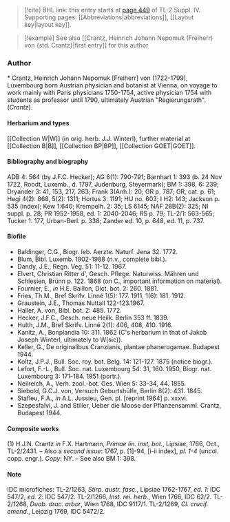 > [!cite] BHL link: this entry starts at [page 449](https://www.biodiversitylibrary.org/item/103860#page/459/mode/1up) of TL-2 Suppl. IV.
> Supporting pages: [[Abbreviations|abbreviations]], [[Layout key|layout key]].

> [!example] See also [[Crantz, Heinrich Johann Nepomuk (Freiherr) von {std. Crantz}|first entry]] for this author

### Author

\* Crantz, Heinrich Johann Nepomuk \[Freiherr\] von (1722-1799), Luxembourg born Austrian physician and botanist at Vienna, on voyage to work mainly with Paris physicians 1750-1754, active physician 1754 with students as professor until 1790, ultimately Austrian "Regierungsrath". (*Crantz*).

#### Herbarium and types

[[Collection W|W]] (in orig. herb. J.J. Winterl), further material at [[Collection B|B]], [[Collection BP|BP]], [[Collection GOET|GOET]].

#### Bibliography and biography

ADB 4: 564 (by J.F.C. Hecker); AG 6(1): 790-791; Barnhart 1: 393 (b. 24 Nov 1722, Roodt, Luxemb., d. 1797, Judenburg, Steyermark); BM 1: 398, 6: 239; Dryander 3: 41, 153, 217, 263; Frank 3(Anh.): 20; GR p. 787; GR, cat. p. 61; Hegi 4(2): 868, 5(2): 1311; Hortus 3: 1191; HU no. 603; I H2: 143; Jackson p. 535 (index); Kew 1:640; Krempelh. 2: 35; LS 6145; NAF 28B(2): 325; NI suppl. p. 28; PR 1952-1958, ed. 1: 2040-2046; RS p. 79; TL-2/1: 563-565; Tucker 1: 177, Urban-Berl. p. 338; Zander ed. 10, p. 648, ed. 11, p. 737.

#### Biofile

- Baldinger, C.G., Biogr. leb. Aerzte. Naturf. Jena 32. 1772.
- Blum, Bibl. Luxemb. 1902-1988 (n.v., complete bibl.).
- Dandy, J.E., Regn. Veg. 51: 11-12. 1967.
- Elvert, Christian Ritter d', Gesch. Pflege. Naturwiss. Mähren und Schlesien, Brünn p. 122. 1868 (on C., important information on material).
- Fournier, E., *in* H.E. Baillon, Dict. bot. 2: 260. 1881.
- Fries, Th.M., Bref Skrifv. Linné 1(5): 177. 1911, 1(6): 181. 1912.
- Graustein, J.E., Thomas Nuttall 122-123.1967.
- Haller, A. von, Bibl. bot. 2: 485. 1772.
- Hecker, J.F.C., Gesch. neue Heilk. Berlin 353 ff. 1839.
- Hulth, J.M., Bref Skrifv. Linné 2(1): 406, 408, 410. 1916.
- Kanitz, A., Bonplandia 10: 311. 1862 (C's herbarium in that of Jakob Joseph Winterl, ultimately to W(sic)).
- Keller, G., De originalibus Cranzianis, plantae phanerogamae. Budapest 1944.
- Koltz, J.P.J., Bull. Soc. roy. bot. Belg. 14: 121-127. 1875 (notice biogr.).
- Lefort, F.-L., Bull. Soc. nat. Luxembourg 54: 31, 160. 1950, Biogr. nat. Luxembourg 3: 171-184. 1951 (portr.).
- Neilreich, A., Verh. zool.-bot. Ges. Wien 5: 33-34, 44. 1855.
- Siebold, G.C.J. von, Versuch Geburtshülfe, Berlin 8(2): 431. 1845.
- Stafleu, F.A., *in* A.L. Jussieu, Gen. pl. \[reprint 1964\] p. xxxvi.
- Szepesfalvi, J. and Stiller, Ueber die Moose der Pflanzensamml. Crantz, Budapest 1944.

#### Composite works

(1) H.J.N. Crantz *in* F.X. Hartmann, *Primae lin. inst, bot.*, Lipsiae, 1766, Oct., TL-2/2431. – Also a *second issue*: 1767, p. \[1\]-94, \[i-ii index\], *pl. 1-4* (uncol. copp. engr.). *Copy*: NY. – See also BM 1: 398.

#### Note

IDC microfiches:
TL-2/1263, *Stirp. austr. fasc.*, Lipsiae 1762-1767, *ed. 1*: IDC 547/2, *ed. 2*: IDC 547/2. TL-2/1266, *Inst. rei. herb.*, Wien 1766, IDC 62/2.
TL-2/1268, *Duab. drac. arbor*, Wien 1768, IDC 9117/1.
TL-2/1269, *Cl. crucif. emend.*, Leipzig 1769, IDC 5472/2.

